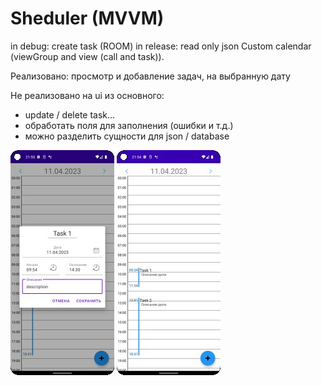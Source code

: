 # Sheduler (MVVM)
in debug: create task (ROOM)
in release: read only json
Custom calendar (viewGroup and view (call and task)).

Реализовано: просмотр и добавление задач, на выбранную дату

Не реализовано на ui из основного: 
- update / delete task... 
- обработать поля для заполнения (ошибки и т.д.)
- можно разделить сущности для json / database

![alt tag](/screen/create_task.jpg)
![alt tag](/screen/screen_release.jpg)
